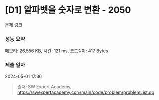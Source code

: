 # [D1] 알파벳을 숫자로 변환 - 2050 

[문제 링크](https://swexpertacademy.com/main/code/problem/problemDetail.do?contestProbId=AV5QLGxKAzQDFAUq) 

### 성능 요약

메모리: 26,556 KB, 시간: 121 ms, 코드길이: 417 Bytes

### 제출 일자

2024-05-01 17:36



> 출처: SW Expert Academy, https://swexpertacademy.com/main/code/problem/problemList.do